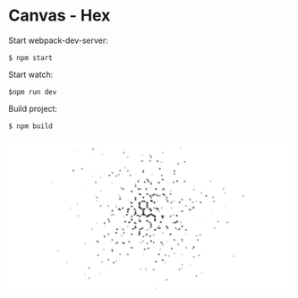 # Canvas - Hex 

Start webpack-dev-server:
```
$ npm start
```

Start watch:
```
$npm run dev
```

Build project:
```
$ npm build
```

![Screenshot](./screenshot.jpg)